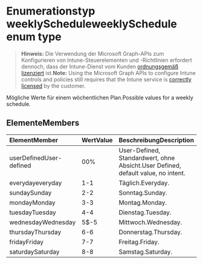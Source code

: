 # <a name="weeklyschedule-enum-type"></a><span data-ttu-id="c16ac-101">Enumerationstyp weeklySchedule</span><span class="sxs-lookup"><span data-stu-id="c16ac-101">weeklySchedule enum type</span></span>

> <span data-ttu-id="c16ac-102">**Hinweis:** Die Verwendung der Microsoft Graph-APIs zum Konfigurieren von Intune-Steuerelementen und -Richtlinien erfordert dennoch, dass der Intune-Dienst vom Kunden [ordnungsgemäß lizenziert](https://go.microsoft.com/fwlink/?linkid=839381) ist.</span><span class="sxs-lookup"><span data-stu-id="c16ac-102">**Note:** Using the Microsoft Graph APIs to configure Intune controls and policies still requires that the Intune service is [correctly licensed](https://go.microsoft.com/fwlink/?linkid=839381) by the customer.</span></span>

<span data-ttu-id="c16ac-103">Mögliche Werte für einem wöchentlichen Plan.</span><span class="sxs-lookup"><span data-stu-id="c16ac-103">Possible values for a weekly schedule.</span></span>
## <a name="members"></a><span data-ttu-id="c16ac-104">Elemente</span><span class="sxs-lookup"><span data-stu-id="c16ac-104">Members</span></span>
|<span data-ttu-id="c16ac-105">Element</span><span class="sxs-lookup"><span data-stu-id="c16ac-105">Member</span></span>|<span data-ttu-id="c16ac-106">Wert</span><span class="sxs-lookup"><span data-stu-id="c16ac-106">Value</span></span>|<span data-ttu-id="c16ac-107">Beschreibung</span><span class="sxs-lookup"><span data-stu-id="c16ac-107">Description</span></span>|
|:---|:---|:---|
|<span data-ttu-id="c16ac-108">userDefined</span><span class="sxs-lookup"><span data-stu-id="c16ac-108">User-defined</span></span>|<span data-ttu-id="c16ac-109">0</span><span class="sxs-lookup"><span data-stu-id="c16ac-109">0%</span></span>|<span data-ttu-id="c16ac-110">User-Defined, Standardwert, ohne Absicht.</span><span class="sxs-lookup"><span data-stu-id="c16ac-110">User Defined, default value, no intent.</span></span>|
|<span data-ttu-id="c16ac-111">everyday</span><span class="sxs-lookup"><span data-stu-id="c16ac-111">everyday</span></span>|<span data-ttu-id="c16ac-112">1</span><span class="sxs-lookup"><span data-stu-id="c16ac-112">-1</span></span>|<span data-ttu-id="c16ac-113">Täglich.</span><span class="sxs-lookup"><span data-stu-id="c16ac-113">Everyday.</span></span>|
|<span data-ttu-id="c16ac-114">sunday</span><span class="sxs-lookup"><span data-stu-id="c16ac-114">Sunday</span></span>|<span data-ttu-id="c16ac-115">2</span><span class="sxs-lookup"><span data-stu-id="c16ac-115">-2</span></span>|<span data-ttu-id="c16ac-116">Sonntag.</span><span class="sxs-lookup"><span data-stu-id="c16ac-116">Sunday.</span></span>|
|<span data-ttu-id="c16ac-117">monday</span><span class="sxs-lookup"><span data-stu-id="c16ac-117">Monday</span></span>|<span data-ttu-id="c16ac-118">3</span><span class="sxs-lookup"><span data-stu-id="c16ac-118">-3</span></span>|<span data-ttu-id="c16ac-119">Montag.</span><span class="sxs-lookup"><span data-stu-id="c16ac-119">Monday.</span></span>|
|<span data-ttu-id="c16ac-120">tuesday</span><span class="sxs-lookup"><span data-stu-id="c16ac-120">Tuesday</span></span>|<span data-ttu-id="c16ac-121">4</span><span class="sxs-lookup"><span data-stu-id="c16ac-121">-4</span></span>|<span data-ttu-id="c16ac-122">Dienstag.</span><span class="sxs-lookup"><span data-stu-id="c16ac-122">Tuesday.</span></span>|
|<span data-ttu-id="c16ac-123">wednesday</span><span class="sxs-lookup"><span data-stu-id="c16ac-123">Wednesday</span></span>|<span data-ttu-id="c16ac-124">5</span><span class="sxs-lookup"><span data-stu-id="c16ac-124">$-5</span></span>|<span data-ttu-id="c16ac-125">Mittwoch.</span><span class="sxs-lookup"><span data-stu-id="c16ac-125">Wednesday.</span></span>|
|<span data-ttu-id="c16ac-126">thursday</span><span class="sxs-lookup"><span data-stu-id="c16ac-126">Thursday</span></span>|<span data-ttu-id="c16ac-127">6</span><span class="sxs-lookup"><span data-stu-id="c16ac-127">-6</span></span>|<span data-ttu-id="c16ac-128">Donnerstag.</span><span class="sxs-lookup"><span data-stu-id="c16ac-128">Thursday.</span></span>|
|<span data-ttu-id="c16ac-129">friday</span><span class="sxs-lookup"><span data-stu-id="c16ac-129">Friday</span></span>|<span data-ttu-id="c16ac-130">7</span><span class="sxs-lookup"><span data-stu-id="c16ac-130">-7</span></span>|<span data-ttu-id="c16ac-131">Freitag.</span><span class="sxs-lookup"><span data-stu-id="c16ac-131">Friday.</span></span>|
|<span data-ttu-id="c16ac-132">saturday</span><span class="sxs-lookup"><span data-stu-id="c16ac-132">Saturday</span></span>|<span data-ttu-id="c16ac-133">8</span><span class="sxs-lookup"><span data-stu-id="c16ac-133">-8</span></span>|<span data-ttu-id="c16ac-134">Samstag.</span><span class="sxs-lookup"><span data-stu-id="c16ac-134">Saturday.</span></span>|








